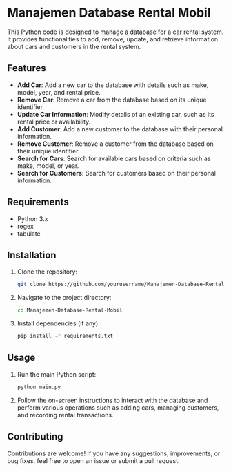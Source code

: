 # Manajemen Database Rental Mobil

This Python code is designed to manage a database for a car rental system. It provides functionalities to add, remove, update, and retrieve information about cars and customers in the rental system.

## Features

- **Add Car**: Add a new car to the database with details such as make, model, year, and rental price.
- **Remove Car**: Remove a car from the database based on its unique identifier.
- **Update Car Information**: Modify details of an existing car, such as its rental price or availability.
- **Add Customer**: Add a new customer to the database with their personal information.
- **Remove Customer**: Remove a customer from the database based on their unique identifier.
- **Search for Cars**: Search for available cars based on criteria such as make, model, or year.
- **Search for Customers**: Search for customers based on their personal information.

## Requirements

- Python 3.x
- regex
- tabulate

## Installation

1. Clone the repository:

    ```bash
    git clone https://github.com/yourusername/Manajemen-Database-Rental-Mobil.git
    ```

2. Navigate to the project directory:

    ```bash
    cd Manajemen-Database-Rental-Mobil
    ```

3. Install dependencies (if any):

    ```bash
    pip install -r requirements.txt
    ```

## Usage

1. Run the main Python script:

    ```bash
    python main.py
    ```

2. Follow the on-screen instructions to interact with the database and perform various operations such as adding cars, managing customers, and recording rental transactions.

## Contributing

Contributions are welcome! If you have any suggestions, improvements, or bug fixes, feel free to open an issue or submit a pull request.
